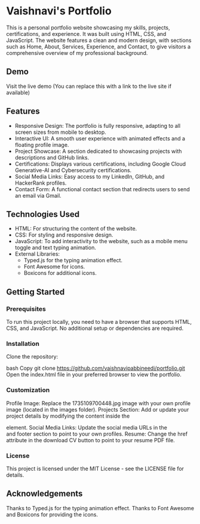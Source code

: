 # Vaishnavi's Portfolio
This is a personal portfolio website showcasing my skills, projects, certifications, and experience. It was built using HTML, CSS, and JavaScript. The website features a clean and modern design, with sections such as Home, About, Services, Experience, and Contact, to give visitors a comprehensive overview of my professional background.

## Demo
Visit the live demo (You can replace this with a link to the live site if available)

## Features
- Responsive Design: The portfolio is fully responsive, adapting to all screen sizes from mobile to desktop.
- Interactive UI: A smooth user experience with animated effects and a floating profile image.
- Project Showcase: A section dedicated to showcasing projects with descriptions and GitHub links.
- Certifications: Displays various certifications, including Google Cloud Generative-AI and Cybersecurity certifications.
- Social Media Links: Easy access to my LinkedIn, GitHub, and HackerRank profiles.
- Contact Form: A functional contact section that redirects users to send an email via Gmail.
## Technologies Used
- HTML: For structuring the content of the website.
- CSS: For styling and responsive design.
- JavaScript: To add interactivity to the website, such as a mobile menu toggle and text typing animation.
- External Libraries:
  - Typed.js for the typing animation effect.
  - Font Awesome for icons.
  - Boxicons for additional icons.
## Getting Started
### Prerequisites
To run this project locally, you need to have a browser that supports HTML, CSS, and JavaScript. No additional setup or dependencies are required.

### Installation
Clone the repository:

bash
Copy
git clone https://github.com/vaishnavipabbineedi/portfolio.git
Open the index.html file in your preferred browser to view the portfolio.

### Customization
Profile Image: Replace the 1735109700448.jpg image with your own profile image (located in the images folder).
Projects Section: Add or update your project details by modifying the content inside the <section id="services"> element.
Social Media Links: Update the social media URLs in the <div class="social-media"> and footer section to point to your own profiles.
Resume: Change the href attribute in the download CV button to point to your resume PDF file.
### License
This project is licensed under the MIT License - see the LICENSE file for details.

## Acknowledgements
Thanks to Typed.js for the typing animation effect.
Thanks to Font Awesome and Boxicons for providing the icons.
